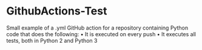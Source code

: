 # GithubActions-Test
Small example of a .yml
GitHub action for a repository containing Python code that does the
following:
• It is executed on every push
• It executes all tests, both in Python 2 and Python 3
